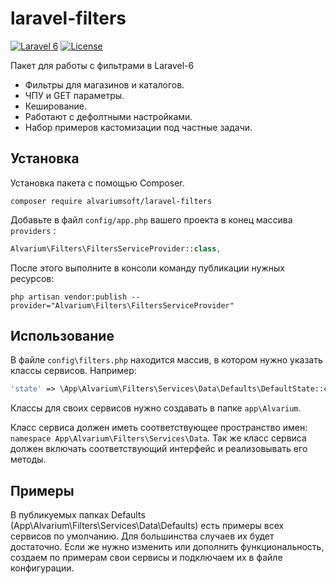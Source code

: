 laravel-filters
=================
[![Laravel 6](https://img.shields.io/badge/Laravel-6-orange.svg?style=flat-square)](http://laravel.com)
[![License](http://img.shields.io/badge/license-MIT-brightgreen.svg?style=flat-square)](https://tldrlegal.com/license/mit-license)

Пакет для работы с фильтрами в Laravel-6

  * Фильтры для магазинов и каталогов.
  * ЧПУ и GET параметры.
  * Кеширование.
  * Работают с дефолтными настройками.
  * Набор примеров кастомизации под частные задачи.


  
Установка
------------------
Установка пакета с помощью Composer.

```
composer require alvariumsoft/laravel-filters
```

Добавьте в файл `config/app.php` вашего проекта в конец массива `providers` :

```php
Alvarium\Filters\FiltersServiceProvider::class,
```


После этого выполните в консоли команду публикации нужных ресурсов:

```
php artisan vendor:publish --provider="Alvarium\Filters\FiltersServiceProvider"
```


Использование
-------------

В файле `config\filters.php` находится массив, в котором нужно указать классы сервисов. Например:
```php
'state' => \App\Alvarium\Filters\Services\Data\Defaults\DefaultState::class,
```

Классы для своих сервисов нужно создавать в папке `app\Alvarium`.

Класс сервиса должен иметь соответствующее пространство имен: `namespace App\Alvarium\Filters\Services\Data`. Так же класс сервиса должен включать соответствующий интерфейс и реализовывать его методы. 


Примеры
-------------

В публикуемых папках Defaults (App\Alvarium\Filters\Services\Data\Defaults) есть примеры всех сервисов по умолчанию. Для большинства случаев их будет достаточно.
Если же нужно изменить или дополнить функциональность, создаем по примерам свои сервисы и подключаем их в файле конфигурации.